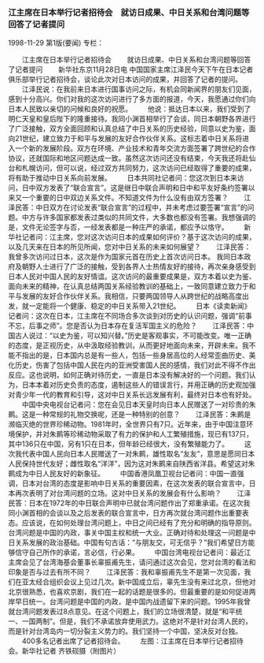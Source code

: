 ### 江主席在日本举行记者招待会　就访日成果、中日关系和台湾问题等回答了记者提问

1998-11-29
第1版(要闻)
专栏：

　　江主席在日本举行记者招待会
　　就访日成果、中日关系和台湾问题等回答了记者提问
　　新华社东京11月28日电  中国国家主席江泽民今天下午在日本记者俱乐部举行记者招待会，谈论此次对日本访问的成果，并回答了记者的提问。
　　江泽民说：在我前来日本进行国事访问之际，有机会同新闻界的朋友们见面，感到十分高兴。你们对我的这次访问进行了多方面的报道，今天，我愿通过你们向日本人民致以亲切的问候和良好的祝愿。
　　他说：抵达日本以来，我们受到了明仁天皇和皇后陛下的隆重接待。我同小渊首相举行了会谈，同日本朝野各界进行了广泛接触，双方全面回顾和认真总结了中日关系的历史经验，同意以史为鉴，面向21世纪，建立致力于和平与发展的友好合作伙伴关系。这标志着中日关系将进入一个新的发展阶段。双方在环境、产业技术和青年交流方面签署了跨世纪的合作协议，还就国际和地区问题达成一致。虽然这次访问还没有结束，今天我还将赴仙台和札幌访问，但可以说，经过双方共同努力，这次访问已经取得了重要的成果，将有助于推动中日关系向前发展。
　　日本共同社记者问：您这次到日本来访问，日中双方发表了“联合宣言”。这是继日中联合声明和日中和平友好条约签署以来又一个重要的日中双边关系文件。不知道文件为什么没有由双方签署？
　　江泽民答：中日双方在讨论发表“联合宣言”的过程中，并未考虑过要签署“宣言”的问题。中方与许多国家都发表过类似的共同文件，大多数也都没有签署。我想强调的是，文件无论签字与否，一经发表都是一种庄严的承诺，都应予以恪守。
　　新华社记者问：江主席，您对这次访问日本的成果如何评价？基于这次访问的成果，以及几天来在日本的所见所闻，您对中日关系的未来如何展望？
　　江泽民答：我曾多次访问过日本，这次是作为国家元首在历史上首次访问日本。
    我同日本政府及朝野人士进行了广泛的接触，受到各界人士热情友好的接待，再次亲身感受到日本人民对中国人民的友好情谊。这次访问的最重要成果是，双方本着以史为鉴、面向未来的精神，在认真总结两国关系经验教训的基础上，一致同意建立致力于和平与发展的友好合作伙伴关系。我相信，只要两国领导人从跨世纪的战略高度出发，就一定能将一个健康、稳定的中日关系带入21世纪。
　　日本《读卖新闻》记者问：这次在日本，江主席在不同场合多次谈到对历史的认识问题，强调“前事不忘，后事之师”。您是否认为日本存在复活军国主义的危险？
　　江泽民答：中国古人说过：“以史为鉴，可以知兴替。”历史是客观事实，不可能改变。唯一正确的态度，是正视历史，从中汲取经验教训，从而更好地面向未来，开辟未来。我不能不指出的是，日本国内总是有一些人，包括一些身居高位的人经常歪曲历史、美化历史，伤害了包括中国人民在内的亚洲受害国人民的感情，我们对此不得不作出反应。这也说明，如何正确对待历史，一直是日本没有解决好的一个问题。我们认为，日本本着对历史负责的态度，遏制这些人的错误言行，并用正确的历史观加强对青少年一代的教育和引导，这对中日关系长远发展有利，最终对日本也有好处。
　　中国中央电视台记者问：您在会见日本天皇时向日本人民赠送了一对珍贵的朱鹮。这是一种常规的礼物交换呢，还是一种特别的创意？
　　江泽民答：朱鹮是濒临灭绝的世界珍稀动物。1981年时，全世界只有7只。近年来，由于中国注意环境保护，并对朱鹮等珍稀动物采取了有力的保护和人工繁殖措施，现已有137只，其中136只在中国，另有1只在日本，但年龄已经很大，没有繁殖能力了。
　　这次我代表中国人民向日本人民赠送了一对朱鹮，雄性取名“友友”，意思是愿同日本人民保持世代友好；雌性取名“洋洋”，因为这对朱鹮来自陕西省洋县。希望这对朱鹮成为中日人民友好的新象征。
　　中国香港凤凰卫视台记者问：中国一直强调，日本对台湾的态度是影响中日关系的重要因素，在这次发表的联合宣言中，日本再次表明了对台湾问题的立场。这对中日关系的发展会有什么影响？
　　江泽民答：日本在1972年的中日联合声明中已就台湾问题作出了郑重承诺。在这次我同小渊首相的会谈以及之后发表的联合宣言中，日方再次就台湾问题作出重要表态。应该说，在如何处理台湾问题上，中日之间已经有了充分和明确的指导原则。台湾问题是中国的内政，事关中国主权和统一大业。正确对待和处理这一问题是中日关系发展的政治基础。中国有句古话：“与朋友交，可无信乎？”我们希望日方能够信守自己所作的承诺，言必信，行必果。
　　中国台湾电视台记者问：最近江主席会见了台湾海基会董事长辜振甫先生，请问通过这次会见，您对台湾的看法和印象是否与过去有所不同？
　　江泽民答：我和辜振甫先生不是第一次见面，我们在亚太经合组织会议上见过几次。新中国成立后，辜先生没有来过北京，但他对北京很熟悉，也喜欢京剧，我们在一起的话题是很多的。但最重要的是如何促进两岸早日统一。台湾问题是中国的内政，是中国内战遗留下来的问题。1995年我曾就台湾问题发表过8点意见。在这个问题上，我们的立场很清楚，就是“和平统一、一国两制”。但是，我们不承诺放弃使用武力。这绝对不是针对台湾人民的，而是针对台湾岛内一切分裂主义势力的。我们坚持一个中国，坚决反对台独。
　　400多名记者出席了记者招待会。
　　左图：江主席在日本举行记者招待会。新华社记者  齐铁砚摄（附图片）
